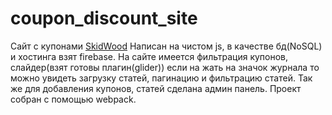 # coupon_discount_site

Сайт с купонами [SkidWood](https://skidwood-5a4ed.web.app/)
Написан на чистом js, в качестве бд(NoSQL) и хостинга взят firebase. На сайте имеется фильтрация купонов, слайдер(взят готовы плагин(glider)) если на жать на значок журнала то можно увидеть загрузку статей, пагинацию и фильтрацию статей. Так же для добавления купонов, статей сделана админ панель. Проект собран с помощью webpack.
